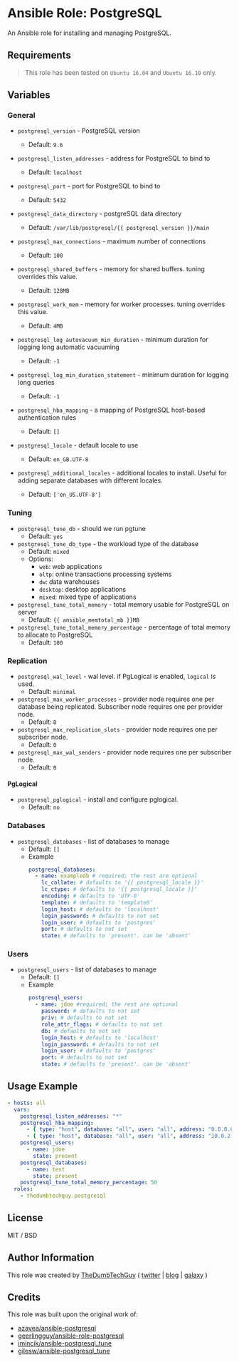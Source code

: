 # Ansible Role: PostgreSQL

An Ansible role for installing and managing PostgreSQL.

## Requirements

> This role has been tested on `Ubuntu 16.04` and `Ubuntu 16.10` only.

## Variables

### General

- `postgresql_version` - PostgreSQL version
  - Default: `9.6`
- `postgresql_listen_addresses` - address for PostgreSQL to bind to
  - Default: `localhost`
- `postgresql_port` - port for PostgreSQL to bind to
  - Default: `5432`
- `postgresql_data_directory` - postgreSQL data directory
  - Default: `/var/lib/postgresql/{{ postgresql_version }}/main`
- `postgresql_max_connections` - maximum number of connections
  - Default: `100`
- `postgresql_shared_buffers` - memory for shared buffers. tuning overrides this value.
  - Default: `128MB`
- `postgresql_work_mem` - memory for worker processes. tuning overrides this value.
  - Default: `4MB`
- `postgresql_log_autovacuum_min_duration` - minimum duration for logging long automatic vacuuming
  - Default: `-1`
- `postgresql_log_min_duration_statement` - minimum duration for logging long queries
  - Default: `-1`
- `postgresql_hba_mapping` - a mapping of PostgreSQL host-based authentication rules
  - Default: `[]`

- `postgresql_locale` - default locale to use
  - Default: `en_GB.UTF-8`
- `postgresql_additional_locales` - additional locales to install. Useful for adding separate databases with different locales.
  - Default: `['en_US.UTF-8']`


### Tuning

- `postgresql_tune_db` - should we run pgtune
  - Default: `yes`
- `postgresql_tune_db_type` - the workload type of the database
  - Default: `mixed`
  - Options:
    - `web`: web applications
    - `oltp`: online transactions processing systems
    - `dw`: data warehouses
    - `desktop`: desktop applications
    - `mixed`: mixed type of applications
- `postgresql_tune_total_memory` - total memory usable for PostgreSQL on server
    - Default: `{{ ansible_memtotal_mb }}MB`
- `postgresql_tune_total_memory_percentage` - percentage of total memory to allocate to PostgreSQL
    - Default: `100`


### Replication

- `postgresql_wal_level` - wal level. if PgLogical is enabled, `logical` is used.
  - Default: `minimal`
- `postgresql_max_worker_processes` - provider node requires one per database being replicated. Subscriber node requires one per provider node.
  - Default: `8`
- `postgresql_max_replication_slots` - provider node requires one per subscriber node.
  - Default: `0`
- `postgresql_max_wal_senders` - provider node requires one per subscriber node.
  - Default: `0`

#### PgLogical

- `postgresql_pglogical` - install and configure pglogical.
  - Default: `no`

### Databases

- `postgresql_databases` - list of databases to manage
  - Default: `[]`
  - Example
    ```yaml
    postgresql_databases:
      - name: exampledb # required; the rest are optional
        lc_collate: # defaults to '{{ postgresql_locale }}'
        lc_ctype: # defaults to '{{ postgresql_locale }}'
        encoding: # defaults to 'UTF-8'
        template: # defaults to 'template0'
        login_host: # defaults to 'localhost'
        login_password: # defaults to not set
        login_user: # defaults to 'postgres'
        port: # defaults to not set
        state: # defaults to 'present'. can be 'absent'
    ```

### Users

- `postgresql_users` - list of databases to manage
  - Default: `[]`
  - Example
    ```yaml
    postgresql_users:
      - name: jdoe #required; the rest are optional
        password: # defaults to not set
        priv: # defaults to not set
        role_attr_flags: # defaults to not set
        db: # defaults to not set
        login_host: # defaults to 'localhost'
        login_password: # defaults to not set
        login_user: # defaults to 'postgres'
        port: # defaults to not set
        state: # defaults to 'present'. can be 'absent'
    ```

## Usage Example

```yaml
- hosts: all
  vars:
    postgresql_listen_addresses: "*"
    postgresql_hba_mapping:
      - { type: "host", database: "all", user: "all", address: "0.0.0.0/0", method: "md5" }
      - { type: "host", database: "all", user: "all", address: "10.0.2.0/24", method: "md5" }
    postgresql_users:
      - name: jdoe
        state: present
    postgresql_databases:
      - name: test
        state: present
    postgresql_tune_total_memory_percentage: 50
  roles:
    - thedumbtechguy.postgresql
```


## License

MIT / BSD

## Author Information

This role was created by [TheDumbTechGuy](https://github.com/thedumbtechguy) ( [twitter](https://twitter.com/frostymarvelous) | [blog](https://thedumbtechguy.blogspot.com) | [galaxy](https://galaxy.ansible.com/thedumbtechguy/) )

## Credits

This role was built upon the original work of:

- [azavea/ansible-postgresql](https://github.com/azavea/ansible-postgresql)
- [geerlingguy/ansible-role-postgresql](https://github.com/geerlingguy/ansible-role-postgresql)
- [imincik/ansible-postgresql_tune](https://github.com/imincik/ansible-postgresql_tune)
- [gilesw/ansible-postgresql_tune](https://github.com/gilesw/ansible-postgresql_tune/network)
